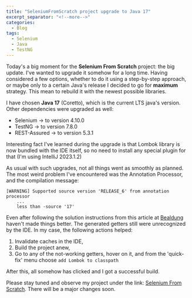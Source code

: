 ```yaml
---
title: "SeleniumFromScratch project upgrade to Java 17"
excerpt_separator: "<!--more-->"
categories:
  - Blog
tags:
  - Selenium
  - Java
  - TestNG
---
```


Today's a big moment for the **Selenium From Scratch** project: the big update.
I've wanted to upgrade it somehow for a long time. Having considered a few options, whether to do it using a step-by-step approach, or maybe only to a certain Java's release I decided to go for **maximum** strategy. This mean to rebuild it with the newest possible libraries.
<!--more-->
I have chosen **Java 17** (Coretto), which is the current LTS java's version. Other dependencies were upgraded as well:

* Selenium -> to version 4.10.0
* TestNG -> to version 7.8.0
* REST-Assured -> to version 5.3.1

Interesting fact I've learned during the upgrade is that Lombok library is now bundled with the IDE itself, so no need to install any special plugin for that (I'm using IntelliJ 2023.1.2)
<!--more-->
As usual with such upgrades, not all things went as smoothly as planned. The most weird problem I've encountered was the Annotation Processor, and the compilation message:

    [WARNING] Supported source version 'RELEASE_6' from annotation processor 
        ...
        less than -source '17'
    

Even after following the solution instructions from this article at [Bealdung](https://www.baeldung.com/lombok-ide#intellij-apt) haven't made things better. The generated getters still were unrecognized by the IDE. In my case, the following actions helped:

1. Invalidate caches in the IDE,
2. Build the project anew,
3. Go to any of the not-working getters, hover on it, and from the 'quick-fix' menu choose <code>add Lombok to classpath</code>

After this, all somehow has clicked and I got a successful build.
<!--more-->
Please stay tuned and observe my project under the link: [Selenium From Scratch](https://github.com/AdamSajewicz/SeleniumFromScratch). There will be a major changes soon.
